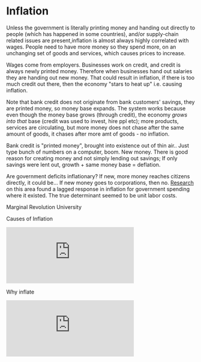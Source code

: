 # Inflation

Unless the government is literally printing money and handing out
directly to people (which has happened in some countries), and/or
supply-chain related issues are present,inflation is almost always
highly correlated with wages. People need to have more money so they
spend more, on an unchanging set of goods and services, which causes
prices to increase.

Wages come from employers. Businesses work on credit, and credit is
always newly printed money. Therefore when businesses hand out
salaries they are handing out new money. That could result in
inflation, if there is too much credit out there, then the economy
"stars to heat up" i.e. causing inflation.

Note that bank credit does not originate from bank customers' savings,
they are printed money, so money base expands. The system works
because even though the money base grows (through credit), the economy
*grows into that* base (credit was used to invest, hire ppl etc); more
products, services are circulating, but more money does not chase
after the same amount of goods, it chases after more amt of goods - no
inflation.

Bank credit is "printed money", brought into existence out of thin
air.. Just type bunch of numbers on a computer, boom. New money. There
is good reason for creating money and not simply lending out savings;
If only savings were lent out, growth + same money base = deflation.

Are government deficits inflationary? If new, more money reaches
citizens directly, it could be... If new money goes to corporations,
then no. [Research](https://www.researchgate.net/publication/227368010_Inflation_and_Budget_Deficit_What_is_the_Relationship_in_Portugal)
on this area found a lagged response in inflation for government spending
where it existed. The true determinant seemed to be unit labor costs.

Marginal Revolution University

Causes of Inflation

<iframe width="340" src="https://www.youtube.com/embed/gi7jx5IJtik" title="YouTube video player" frameborder="0" allow="accelerometer; autoplay; clipboard-write; encrypted-media; gyroscope; picture-in-picture" allowfullscreen></iframe>

Why inflate

<iframe width="340" src="https://www.youtube.com/embed/E6A_WpUY2LI" title="YouTube video player" frameborder="0" allow="accelerometer; autoplay; clipboard-write; encrypted-media; gyroscope; picture-in-picture" allowfullscreen></iframe>

